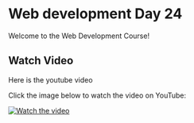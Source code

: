 # Web development Day 24

Welcome to the Web Development Course!

## Watch Video

Here is the youtube video

Click the image below to watch the video on YouTube:

[![Watch the video](https://img.youtube.com/vi/L-bFMez4XwQ/0.jpg)](https://youtu.be/L-bFMez4XwQ)